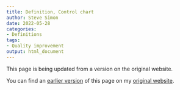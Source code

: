 ```yaml
---
title: Definition, Control chart
author: Steve Simon
date: 2022-05-28
categories:
- Definitions
tags:
- Quality improvement
output: html_document
---
```


This page is being updated from a version on the original website.

<!---More--->


You can find an [earlier version][sim1] of this page on my [original website][sim2].

[sim1]: http://www.pmean.com/definitions/ControlChart.htm
[sim2]: http://www.pmean.com/original_site.html
